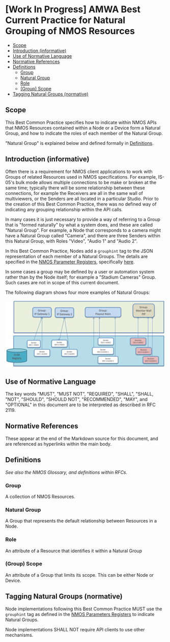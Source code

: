 # [Work In Progress] AMWA Best Current Practice for Natural Grouping of NMOS Resources

[//]: # (ToC goes after this comment. Generate with gen-toc.sh <this-file> and paste in.)

- [Scope](#scope)
- [Introduction (informative)](#introduction-informative)
- [Use of Normative Language](#use-of-normative-language)
- [Normative References](#normative-references)
- [Definitions](#definitions)
  - [Group](#group)
  - [Natural Group](#natural-group)
  - [Role](#role)
  - [(Group) Scope](#scope-1)
- [Tagging Natural Groups (normative)](#tagging-natural-groups-normative)

[//]: # (ToC goes before this comment)

## Scope

This Best Common Practice specifies how to indicate within NMOS APIs that NMOS Resources
contained within a Node or a Device form a Natural Group,
and how to indicate the roles of each member of the Natural Group.

"Natural Group" is explained below and defined formally in [Definitions](#natural-group).

## Introduction (informative)

Often there is a requirement for NMOS client applications to work with Groups of related Resources
used in NMOS specifications. For example, IS-05's bulk mode allows multiple connections to be make
or broken at the same time; typically there will be some relationship between these connections,
for example the Receivers are all in the same wall of multiviewers, or the Senders are all located
in a particular Studio. Prior to the creation of this Best Common Practice, there was no defined
way of indicating any grouping relationship within the API calls.

In many cases it is just necessary to provide a way of referring to a Group that is
"formed naturally" by what a system does, and these are called "Natural Group".
For example, a Node that corresponds to a camera might have a Natural Group called "Camera",
and there are three Senders within this Natural Group, with Roles "Video", "Audio 1" and "Audio 2".

In this Best Common Practice, Nodes add a `grouphint` tag to the JSON representation
of each member of a Natural Groups. The details are specified in the [NMOS Parameter Registers][NPR], specifically [here][NPR-TAGS-GROUPHINT].

In some cases a group may be defined by a user or automation system rather than by the Node itself;
for example a "Stadium Cameras" Group. Such cases are not in scope of this current document.

The following diagram shows four more examples of Natural Groups:

![Group examples](images/group-example.png)

## Use of Normative Language

The key words "MUST", "MUST NOT", "REQUIRED", "SHALL", "SHALL, "NOT", "SHOULD", "SHOULD NOT", "RECOMMENDED", "MAY", and "OPTIONAL" in this document are to be interpreted as described in RFC 2119.

## Normative References

These appear at the end of the Markdown source for this document,
and are referenced as hyperlinks within the main body.

## Definitions

_See also the NMOS Glossary, and definitions within RFCs._

### Group

A collection of NMOS Resources.

### Natural Group

A Group that represents the default relationship between Resources in a Node.

### Role

An attribute of a Resource that identifies it within a Natural Group

### (Group) Scope

An attribute of a Group that limits its scope. This can be either Node or Device.

## Tagging Natural Groups (normative)

Node implementations following this Best Common Practice MUST use the `grouphint` tag as defined in the [NMOS Parameters Registers][NPR-TAGS-GROUPHINT] to indicate Natural Groups.

Node implementations SHALL NOT require API clients to use other mechanisms.

[//]: ## (References)

[//]: ### (Normative)

[NPR-TAGS-GROUPHINT]: https://amwa-tv.github.io/nmos-parameter-registers/tags/grouphint.html
"Tags Group Hints"

[//]: ### (Informative)

[NPR]: https://amwa-tv.github.io/nmos-parameter-registers
"NMOS Parameter Registers"